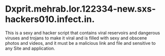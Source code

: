 # Dxprit.mehrab.lor.122334-new.sxs-hackers010.infect.in.
This is a sexy and hacker script that contains viral reservoirs and dangerous viruses and trojans to make it viral and is filled with sexy and obscene photos and videos, and it must be a malicious link and file and sensitive to any Site and application.

